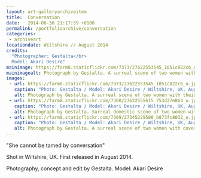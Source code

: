 ```yaml
---
layout: art-galleryarchiveitem
title:  Conversation
date:   2014-08-30 21:17:59 +0100
permalink: /portfolioarchive/conversation
categories:
 - archiveart
locationdate: Wiltshire // August 2014
credits:
  "Photographer: Gestalta</br>
  Model: Akari Desire"
mainimage: https://farm8.staticflickr.com/7373/27622553545_1051c822c6_o.jpg
mainimagealt: Photograph by Gestalta. A surreal scene of two women with their heads covered
images:
 - url: https://farm8.staticflickr.com/7373/27622553545_1051c822c6_o.jpg
   caption: "Photo: Gestalta / Model: Akari Desire / Wiltshire, UK, August 2014"
   alt: Photograph by Gestalta. A surreal scene of two women with their heads covered
 - url: https://farm8.staticflickr.com/7360/27622555615_753d27e864_o.jpg
   caption: "Photo: Gestalta / Model: Akari Desire / Wiltshire, UK, August 2014"
   alt: Photograph by Gestalta. Surreal domestic scene of two women with covered faces engaged in pet play
 - url: https://farm8.staticflickr.com/7309/27345229500_b873fc8032_o.jpg
   caption: "Photo: Gestalta / Model: Akari Desire / Wiltshire, UK, August 2014"
   alt: Photograph by Gestalta. A surreal scene of two women with covered faces, joined together by tape
---
```

"She cannot be tamed by conversation"

Shot in Wiltshire, UK. First released in August 2014.

Photography, concept and edit by Gestalta. Model: Akari Desire
